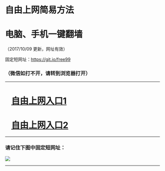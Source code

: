 ﻿# 自由上网简易方法

# 电脑、手机一键翻墙

（2017/10/09 更新，网址有效）

固定短网址：https://git.io/free99

### （微信如打不开，请转到浏览器打开）


***





# &nbsp;&nbsp; <a href="http://ft2237323511.fwq-tz-1001.info/fwqtz01.html?t=100900115689 " target="_blank">自由上网入口1</a>
# &nbsp;&nbsp; <a href="http://ft360829120.fwq-tz-1002.info/fwqtz02.html?t=100900131531 " target="_blank">自由上网入口2</a>
***

### 请记住下图中固定短网址：

<img src="https://s3-us-west-2.amazonaws.com/fwq-1001/yjfq-20170905okok.png" /> 


***

